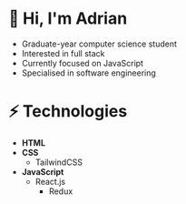 # 👋 Hi, I'm Adrian

- Graduate-year computer science student
- Interested in full stack
- Currently focused on JavaScript
- Specialised in software engineering

# ⚡️ Technologies
- **HTML**
- **CSS**
  - TailwindCSS
- **JavaScript**
  - React.js
    - Redux
